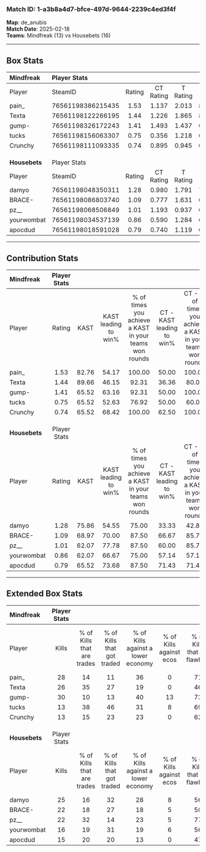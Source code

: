 ### Match ID: 1-a3b8a4d7-bfce-497d-9644-2239c4ed3f4f  
**Map**: de_anubis  
**Match Date**: 2025-02-18  
**Teams**: Mindfreak (13) vs Housebets (16)  

---  

## Box Stats  

| **Mindfreak** | Player Stats      |        |           |          |       |      |       |         |        |      |     |
| :- | :- | :-: | :-: | :-: | :-: | :-: | :-: | :-: | :-: | :-: | :-: |
| Player        | SteamID           | Rating | CT Rating | T Rating | KAST  | ADR  | Kills | Assists | Deaths | K/D  | HS% |
| pain_         | 76561198386215435 |  1.53  |   1.137   |  2.013   | 82.76 | 91.5 |  28   |    5    |   15   | 1.87 | 39  |
| Texta         | 76561198122266195 |  1.44  |   1.226   |  1.865   | 89.66 | 99.3 |  26   |   10    |   22   | 1.18 | 53  |
| gump-         | 76561198326172243 |  1.41  |   1.493   |  1.437   | 65.52 | 93.4 |  30   |    2    |   18   | 1.67 | 63  |
| tucks         | 76561198156063307 |  0.75  |   0.356   |  1.218   | 65.52 | 59.2 |  13   |   10    |   22   | 0.59 | 76  |
| Crunchy       | 76561198111093335 |  0.74  |   0.895   |  0.945   | 65.52 | 61.9 |  13   |   10    |   23   | 0.57 | 69  |
|               |                   |        |           |          |       |      |       |         |        |      |     |
|               |                   |        |           |          |       |      |       |         |        |      |     |
|               |                   |        |           |          |       |      |       |         |        |      |     |
| **Housebets** | Player Stats      |        |           |          |       |      |       |         |        |      |     |
| Player        | SteamID           | Rating | CT Rating | T Rating | KAST  | ADR  | Kills | Assists | Deaths | K/D  | HS% |
| damyo         | 76561198048350311 |  1.28  |   0.980   |  1.791   | 75.86 | 94.7 |  25   |    6    |   22   | 1.14 | 64  |
| BRACE-        | 76561198086803740 |  1.09  |   0.777   |  1.631   | 68.97 | 92.0 |  22   |    6    |   24   | 0.92 | 77  |
| pz__          | 76561198068506849 |  1.01  |   1.193   |  0.937   | 62.07 | 70.8 |  22   |    6    |   22   | 1.00 | 36  |
| yourwombat    | 76561198034537139 |  0.86  |   0.590   |  1.284   | 62.07 | 68.3 |  16   |    6    |   20   | 0.80 | 37  |
| apocdud       | 76561198018591028 |  0.79  |   0.740   |  1.119   | 65.52 | 59.5 |  15   |    4    |   22   | 0.68 | 46  |
---  

## Contribution Stats  

| **Mindfreak** | Player Stats |       |                      |                                                        |                           |                                                             |                          |                                                            |
| :- | :-: | :-: | :-: | :-: | :-: | :-: | :-: | :-: |
| Player        |    Rating    | KAST  | KAST leading to win% | % of times you achieve a KAST in your teams won rounds | CT - KAST leading to win% | CT - % of times you achieve a KAST in your teams won rounds | T - KAST leading to win% | T - % of times you achieve a KAST in your teams won rounds |
| pain_         |     1.53     | 82.76 |        54.17         |                         100.00                         |           50.00           |                           100.00                            |          57.14           |                           100.00                           |
| Texta         |     1.44     | 89.66 |        46.15         |                         92.31                          |           36.36           |                            80.00                            |          53.33           |                           100.00                           |
| gump-         |     1.41     | 65.52 |        63.16         |                         92.31                          |           50.00           |                           100.00                            |          77.78           |                           87.50                            |
| tucks         |     0.75     | 65.52 |        52.63         |                         76.92                          |           50.00           |                            60.00                            |          53.85           |                           87.50                            |
| Crunchy       |     0.74     | 65.52 |        68.42         |                         100.00                         |           62.50           |                           100.00                            |          72.73           |                           100.00                           |
|               |              |       |                      |                                                        |                           |                                                             |                          |                                                            |
|               |              |       |                      |                                                        |                           |                                                             |                          |                                                            |
|               |              |       |                      |                                                        |                           |                                                             |                          |                                                            |
| **Housebets** | Player Stats |       |                      |                                                        |                           |                                                             |                          |                                                            |
| Player        |    Rating    | KAST  | KAST leading to win% | % of times you achieve a KAST in your teams won rounds | CT - KAST leading to win% | CT - % of times you achieve a KAST in your teams won rounds | T - KAST leading to win% | T - % of times you achieve a KAST in your teams won rounds |
| damyo         |     1.28     | 75.86 |        54.55         |                         75.00                          |           33.33           |                            42.86                            |          69.23           |                           100.00                           |
| BRACE-        |     1.09     | 68.97 |        70.00         |                         87.50                          |           66.67           |                            85.71                            |          72.73           |                           88.89                            |
| pz__          |     1.01     | 62.07 |        77.78         |                         87.50                          |           60.00           |                            85.71                            |          100.00          |                           88.89                            |
| yourwombat    |     0.86     | 62.07 |        66.67         |                         75.00                          |           57.14           |                            57.14                            |          72.73           |                           88.89                            |
| apocdud       |     0.79     | 65.52 |        73.68         |                         87.50                          |           71.43           |                            71.43                            |          75.00           |                           100.00                           |
---  

## Extended Box Stats  

| **Mindfreak** | Player Stats |                            |                            |                                    |                         |                              |                                 |        |                             |                                     |                          |                               |                            |
| :- | :-: | :-: | :-: | :-: | :-: | :-: | :-: | :-: | :-: | :-: | :-: | :-: | :-: |
| Player        |    Kills     | % of Kills that are trades | % of Kills that got traded | % of Kills against a lower economy | % of Kills against ecos | % of Kills that are flawless | % of Kills that are close duels | Deaths | % of Deaths that get traded | % of Deaths against a lower economy | % of Deaths against ecos | % of Deaths that are flawless | % of Deaths that are close |
| pain_         |      28      |             14             |             11             |                 36                 |            0            |              71              |                7                |   15   |             20              |                 13                  |            0             |              80               |             0              |
| Texta         |      26      |             35             |             27             |                 19                 |            0            |              46              |               12                |   22   |             27              |                 18                  |            0             |              41               |             0              |
| gump-         |      30      |             10             |             13             |                 40                 |           13            |              73              |                3                |   18   |             17              |                 11                  |            0             |              67               |             6              |
| tucks         |      13      |             38             |             46             |                 31                 |            8            |              69              |                8                |   22   |             14              |                 14                  |            0             |              50               |             14             |
| Crunchy       |      13      |             15             |             23             |                 23                 |            0            |              62              |                0                |   23   |             43              |                 13                  |            0             |              61               |             4              |
|               |              |                            |                            |                                    |                         |                              |                                 |        |                             |                                     |                          |                               |                            |
|               |              |                            |                            |                                    |                         |                              |                                 |        |                             |                                     |                          |                               |                            |
|               |              |                            |                            |                                    |                         |                              |                                 |        |                             |                                     |                          |                               |                            |
| **Housebets** | Player Stats |                            |                            |                                    |                         |                              |                                 |        |                             |                                     |                          |                               |                            |
| Player        |    Kills     | % of Kills that are trades | % of Kills that got traded | % of Kills against a lower economy | % of Kills against ecos | % of Kills that are flawless | % of Kills that are close duels | Deaths | % of Deaths that get traded | % of Deaths against a lower economy | % of Deaths against ecos | % of Deaths that are flawless | % of Deaths that are close |
| damyo         |      25      |             16             |             32             |                 28                 |            8            |              56              |                8                |   22   |             23              |                  9                  |            0             |              68               |             9              |
| BRACE-        |      22      |             18             |             27             |                 18                 |            5            |              50              |                5                |   24   |             21              |                  8                  |            0             |              58               |             13             |
| pz__          |      22      |             32             |             14             |                 23                 |            5            |              77              |                0                |   22   |             14              |                  9                  |            0             |              68               |             5              |
| yourwombat    |      16      |             19             |             31             |                 19                 |            6            |              56              |                6                |   20   |             15              |                 15                  |            0             |              65               |             0              |
| apocdud       |      15      |             20             |             20             |                 13                 |            0            |              47              |                7                |   22   |             32              |                 14                  |            0             |              64               |             5              |
